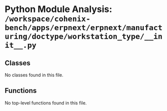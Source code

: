 # Python Module Analysis: `/workspace/cohenix-bench/apps/erpnext/erpnext/manufacturing/doctype/workstation_type/__init__.py`

## Classes

No classes found in this file.


## Functions

No top-level functions found in this file.
